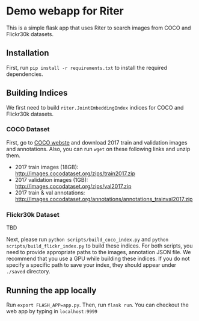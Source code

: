 # Demo webapp for Riter
This is a simple flask app that uses Riter to search images from COCO and Flickr30k datasets. 

## Installation
First, run `pip install -r requirements.txt` to install the required dependencies.

## Building Indices
We first need to build `riter.JointEmbeddingIndex` indices for COCO and Flickr30k datasets. 

### COCO Dataset
First, go to [COCO webste](https://cocodataset.org/#home) and download 2017 train and validation images and annotations. Also, you can run `wget` on these following links and unzip them.
- 2017 train images (18GB): http://images.cocodataset.org/zips/train2017.zip
- 2017 validation images (1GB): http://images.cocodataset.org/zips/val2017.zip
- 2017 train & val annotations: http://images.cocodataset.org/annotations/annotations_trainval2017.zip

### Flickr30k Dataset
TBD

Next, please run `python scripts/build_coco_index.py` and `python scripts/build_flickr_index.py` to build these indices. For both scripts, you need to provide appropriate paths to the images, annotation JSON file. We recommend that you use a GPU while building these indices. If you do not specify a specific path to save your index, they should appear under `./saved` directory.

## Running the app locally
Run `export FLASH_APP=app.py`. Then, run `flask run`. You can checkout the web app by typing in `localhost:9999`
